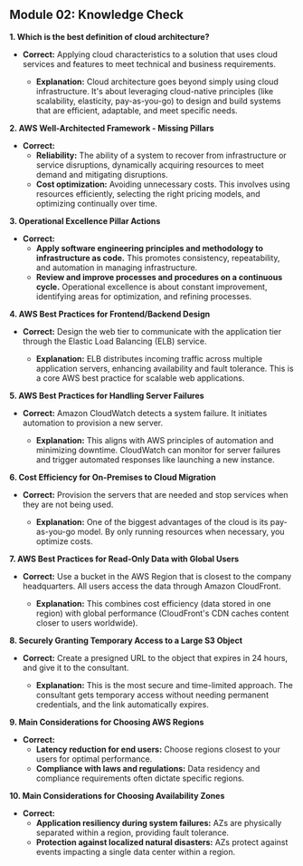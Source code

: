 ## Module 02: Knowledge Check
**1. Which is the best definition of cloud architecture?**

* **Correct:** Applying cloud characteristics to a solution that uses cloud services and features to meet technical and business requirements.

  * **Explanation:**  Cloud architecture goes beyond simply using cloud infrastructure. It's about leveraging cloud-native principles (like scalability, elasticity, pay-as-you-go) to design and build systems that are efficient, adaptable, and meet specific needs.

**2. AWS Well-Architected Framework - Missing Pillars**

* **Correct:**
  * **Reliability:** The ability of a system to recover from infrastructure or service disruptions, dynamically acquiring resources to meet demand and mitigating disruptions.
  * **Cost optimization:**  Avoiding unnecessary costs.  This involves using resources efficiently, selecting the right pricing models, and optimizing continually over time.

**3. Operational Excellence Pillar Actions**

* **Correct:**
  * **Apply software engineering principles and methodology to infrastructure as code.**  This promotes consistency, repeatability, and automation in managing infrastructure.
  * **Review and improve processes and procedures on a continuous cycle.**  Operational excellence is about constant improvement, identifying areas for optimization, and refining processes.

**4. AWS Best Practices for Frontend/Backend Design**

* **Correct:**  Design the web tier to communicate with the application tier through the Elastic Load Balancing (ELB) service.

  * **Explanation:**  ELB distributes incoming traffic across multiple application servers, enhancing availability and fault tolerance. This is a core AWS best practice for scalable web applications.

**5. AWS Best Practices for Handling Server Failures**

* **Correct:** Amazon CloudWatch detects a system failure. It initiates automation to provision a new server.

  * **Explanation:**  This aligns with AWS principles of automation and minimizing downtime. CloudWatch can monitor for server failures and trigger automated responses like launching a new instance.

**6. Cost Efficiency for On-Premises to Cloud Migration**

* **Correct:** Provision the servers that are needed and stop services when they are not being used.

  * **Explanation:** One of the biggest advantages of the cloud is its pay-as-you-go model.  By only running resources when necessary, you optimize costs.

**7. AWS Best Practices for Read-Only Data with Global Users**

* **Correct:** Use a bucket in the AWS Region that is closest to the company headquarters. All users access the data through Amazon CloudFront.

  * **Explanation:** This combines cost efficiency (data stored in one region) with global performance (CloudFront's CDN caches content closer to users worldwide).

**8. Securely Granting Temporary Access to a Large S3 Object**

* **Correct:** Create a presigned URL to the object that expires in 24 hours, and give it to the consultant.

  * **Explanation:** This is the most secure and time-limited approach. The consultant gets temporary access without needing permanent credentials, and the link automatically expires.

**9. Main Considerations for Choosing AWS Regions**

* **Correct:**
  * **Latency reduction for end users:** Choose regions closest to your users for optimal performance.
  * **Compliance with laws and regulations:** Data residency and compliance requirements often dictate specific regions.

**10. Main Considerations for Choosing Availability Zones**

* **Correct:**
  * **Application resiliency during system failures:**  AZs are physically separated within a region, providing fault tolerance.
  * **Protection against localized natural disasters:** AZs protect against events impacting a single data center within a region. 
